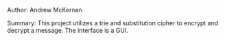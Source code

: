 Author: Andrew McKernan

Summary: This project utilizes a trie and substitution cipher to encrypt and decrypt a message. The interface is a GUI.
